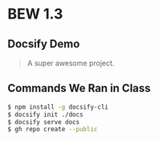 # BEW 1.3

## Docsify Demo

> A super awesome project.

## Commands We Ran in Class

```bash
$ npm install -g docsify-cli
$ docsify init ./docs
$ docsify serve docs
$ gh repo create --public
```
